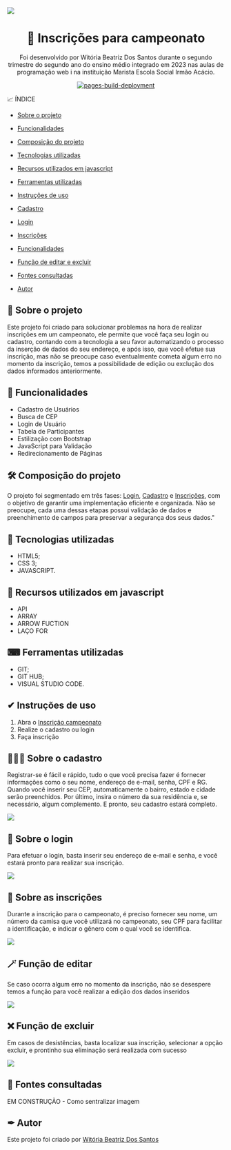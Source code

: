 
  <img src="imgs/capa1.png" align="center" />
</a>
<h1 align="center">🥇 Inscrições para campeonato </h1>
<p align="center"> Foi desenvolvido por Witória Beatriz Dos Santos durante o segundo trimestre do segundo ano do ensino médio integrado em 2023 nas aulas de programação web i na instituição Marista Escola Social Irmão Acácio.
<p align="center">
  <a href="https://github.com/Witoriabeatriz/Cadastro-versao-final/actions/workflows/pages/pages-build-deployment"><img src="https://github.com/Witoriabeatriz/Cadastro-versao-final/actions/workflows/pages/pages-build-deployment/badge.svg" alt="pages-build-deployment"></a>
</p>
  

📈 ÍNDICE

* [Sobre o projeto](https://github.com/Witoriabeatriz/Cadastro-versao-final#-sobre-o-projeto)
  
* [Funcionalidades](https://github.com/Witoriabeatriz/Cadastro-versao-final/blob/main/README.md#-funcionalidades)  
  
* [Composição do projeto](https://github.com/Witoriabeatriz/Cadastro-versao-final#%EF%B8%8F-composi%C3%A7%C3%A3o-do-projeto)  

* [Tecnologias utilizadas](https://github.com/Witoriabeatriz/Cadastro-versao-final#-tecnologias-utilizadas)

* [Recursos utilizados em javascript](https://github.com/Witoriabeatriz/Cadastro-versao-final#-recursos-utilizados-em-javascript)

* [Ferramentas utilizadas](https://github.com/Witoriabeatriz/Cadastro-versao-final#-ferramentas-utilizadas)

* [Instruções de uso](https://github.com/Witoriabeatriz/Cadastro-versao-final#-instru%C3%A7%C3%B5es-de-uso)
  
* [Cadastro](https://github.com/Witoriabeatriz/Cadastro-versao-final#1-cadastro)
    
* [Login](https://github.com/Witoriabeatriz/Cadastro-versao-final#2-login)
 
* [Inscrições](https://github.com/Witoriabeatriz/Cadastro-versao-final#3-inscri%C3%A7%C3%B5es)  

* [Funcionalidades](https://github.com/Witoriabeatriz/Cadastro-versao-final#-funcionalidades)  
    
* [Função de editar e excluir](https://github.com/Witoriabeatriz/Cadastro-versao-final#4-fun%C3%A7%C3%A3o-de-editar-e-excluir)

* [Fontes consultadas](https://github.com/Witoriabeatriz/Cadastro-versao-final#-fontes-consultadas)  

* [Autor](https://github.com/Witoriabeatriz/Cadastro-versao-final#-autor)  

 
## 📌 Sobre o projeto 
Este projeto foi criado para solucionar problemas na hora de realizar inscrições em um campeonato, ele permite que você faça seu login ou cadastro, contando com a tecnologia a seu favor automatizando o processo da inserção de dados do seu endereço,  e após isso, que você efetue sua inscrição, mas não se preocupe caso eventualmente cometa algum erro no momento da inscrição, temos a possibilidade de edição ou exclução dos dados informados anteriormente.

## 👾 Funcionalidades
* Cadastro de Usuários
* Busca de CEP
* Login de Usuário
* Tabela de Participantes
* Estilização com Bootstrap
* JavaScript para Validação
* Redirecionamento de Páginas 

## 🛠️ Composição do projeto 
O projeto foi segmentado em três fases: [Login](https://github.com/Witoriabeatriz/Cadastro-versao-final#2-login), [Cadastro](https://github.com/Witoriabeatriz/Cadastro-versao-final#1-cadastro) e [Inscrições](https://github.com/Witoriabeatriz/Cadastro-versao-final#3-inscri%C3%A7%C3%B5es), com o objetivo de garantir uma implementação eficiente e organizada. Não se preocupe, cada uma dessas etapas possui validação de dados e preenchimento de campos para preservar a segurança dos seus dados."

## 🤖 Tecnologias utilizadas  
- HTML5;
- CSS 3;
- JAVASCRIPT.
## 🔔 Recursos utilizados em javascript
* API
* ARRAY 
* ARROW FUCTION
* LAÇO FOR
  
## ⌨ Ferramentas utilizadas  
- GIT; 
- GIT HUB;
- VISUAL STUDIO CODE.
  
## ✔ Instruções de uso
1. Abra o [Inscrição campeonato](https://witoriabeatriz.github.io/Cadastro-versao-final/)  
2. Realize o cadastro ou login  
3. Faça inscrição 

## 👩🏻‍💻 Sobre o cadastro 

Registrar-se é fácil e rápido, tudo o que você precisa fazer é fornecer informações como o seu nome, endereço de e-mail, senha, CPF e RG. Quando você inserir seu CEP, automaticamente o bairro, estado e cidade serão preenchidos. Por último, insira o número da sua residência e, se necessário, algum complemento. E pronto, seu cadastro estará completo.

<img src="imgs/cadastro.gif">  


## 🔑 Sobre o login  

Para efetuar o login, basta inserir seu endereço de e-mail e senha, e você estará pronto para realizar sua inscrição.

<img src="imgs/login.gif">  

## 📝 Sobre as inscrições  
Durante a inscrição para o campeonato, é preciso fornecer seu nome, um número da camisa que você utilizará no campeonato, seu CPF para facilitar a identificação, e indicar o gênero com o qual você se identifica.
    
<img src="imgs/inscricao.gif"> 


## 🪄 Função de editar  
  
Se caso ocorra algum erro no momento da inscrição, não se desespere temos a função para você realizar a edição dos dados inseridos

<img src="imgs/editar.gif">   


## ❌ Função de excluir  

Em casos de desistências, basta localizar sua inscrição, selecionar a opção excluir, e prontinho sua eliminação será realizada com sucesso 
  
<img src="imgs/excluir.gif">
  
  
## 🔗 Fontes consultadas  
 EM CONSTRUÇÃO
[]() - Como sentralizar imagem



## ✒ Autor
Este projeto foi criado por [Witória Beatriz Dos Santos](https://github.com/Witoriabeatriz)
